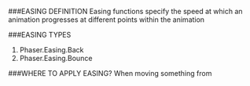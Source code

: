 ###EASING DEFINITION
Easing functions specify the speed at which an animation progresses at different points within the animation

###EASING TYPES
1. Phaser.Easing.Back
2. Phaser.Easing.Bounce

###WHERE TO APPLY EASING?
When moving something from 
